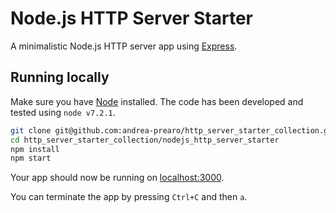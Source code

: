 # Node.js HTTP Server Starter

A minimalistic Node.js HTTP server app using [Express](http://expressjs.com).

## Running locally

Make sure you have [Node](https://nodejs.org) installed.
The code has been developed and tested using `node v7.2.1`.

```sh
git clone git@github.com:andrea-prearo/http_server_starter_collection.git
cd http_server_starter_collection/nodejs_http_server_starter
npm install
npm start
```

Your app should now be running on [localhost:3000](http://localhost:3000).

You can terminate the app by pressing `Ctrl+C` and then `a`.
